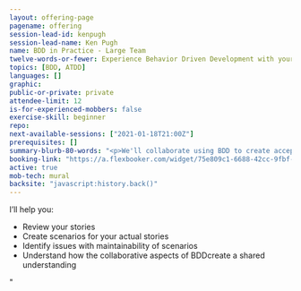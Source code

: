 ```yaml
---
layout: offering-page
pagename: offering
session-lead-id: kenpugh
session-lead-name: Ken Pugh
name: BDD in Practice - Large Team 
twelve-words-or-fewer: Experience Behavior Driven Development with your stories 
topics: [BDD, ATDD]
languages: []
graphic: 
public-or-private: private
attendee-limit: 12
is-for-experienced-mobbers: false
exercise-skill: beginner
repo:
next-available-sessions: ["2021-01-18T21:00Z"]
prerequisites: []
summary-blurb-80-words: "<p>We'll collaborate using BDD to create acceptance tests for your actual stories.  You'll experience how the Triad - Customer, Developer, and Tester work together to form a shared understanding expressed as testable scenarios.</p>"
booking-link: "https://a.flexbooker.com/widget/75e809c1-6688-42cc-9fbf-77b001c15991?serviceIds=41802"
active: true
mob-tech: mural
backsite: "javascript:history.back()"
---
```

<p>I’ll help you:</p>

<ul class='list outer'>
<li>Review your stories</li>
<li>Create scenarios for your actual stories</li>
<li>Identify issues with maintainability of scenarios</li>
<li>Understand how the collaborative aspects of BDDcreate a shared understanding</li>
</ul>"